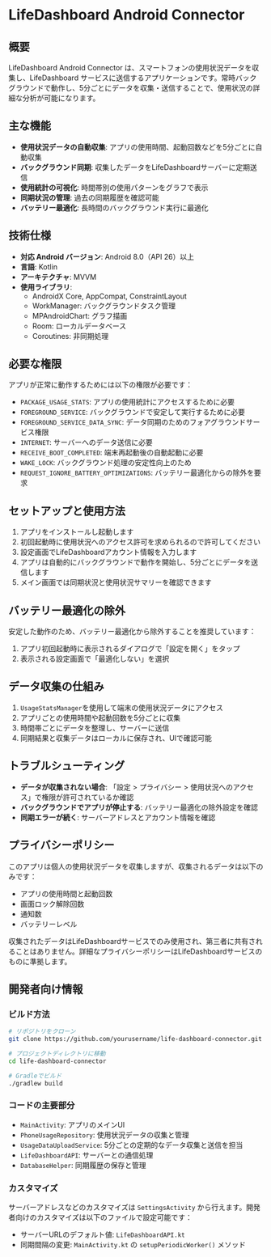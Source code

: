 # LifeDashboard Android Connector

## 概要

LifeDashboard Android Connector は、スマートフォンの使用状況データを収集し、LifeDashboard サービスに送信するアプリケーションです。常時バックグラウンドで動作し、5分ごとにデータを収集・送信することで、使用状況の詳細な分析が可能になります。

## 主な機能

- **使用状況データの自動収集**: アプリの使用時間、起動回数などを5分ごとに自動収集
- **バックグラウンド同期**: 収集したデータをLifeDashboardサーバーに定期送信
- **使用統計の可視化**: 時間帯別の使用パターンをグラフで表示
- **同期状況の管理**: 過去の同期履歴を確認可能
- **バッテリー最適化**: 長時間のバックグラウンド実行に最適化

## 技術仕様

- **対応 Android バージョン**: Android 8.0（API 26）以上
- **言語**: Kotlin
- **アーキテクチャ**: MVVM
- **使用ライブラリ**:
  - AndroidX Core, AppCompat, ConstraintLayout
  - WorkManager: バックグラウンドタスク管理
  - MPAndroidChart: グラフ描画
  - Room: ローカルデータベース
  - Coroutines: 非同期処理

## 必要な権限

アプリが正常に動作するためには以下の権限が必要です：

- `PACKAGE_USAGE_STATS`: アプリの使用統計にアクセスするために必要
- `FOREGROUND_SERVICE`: バックグラウンドで安定して実行するために必要
- `FOREGROUND_SERVICE_DATA_SYNC`: データ同期のためのフォアグラウンドサービス権限
- `INTERNET`: サーバーへのデータ送信に必要
- `RECEIVE_BOOT_COMPLETED`: 端末再起動後の自動起動に必要
- `WAKE_LOCK`: バックグラウンド処理の安定性向上のため
- `REQUEST_IGNORE_BATTERY_OPTIMIZATIONS`: バッテリー最適化からの除外を要求

## セットアップと使用方法

1. アプリをインストールし起動します
2. 初回起動時に使用状況へのアクセス許可を求められるので許可してください
3. 設定画面でLifeDashboardアカウント情報を入力します
4. アプリは自動的にバックグラウンドで動作を開始し、5分ごとにデータを送信します
5. メイン画面では同期状況と使用状況サマリーを確認できます

## バッテリー最適化の除外

安定した動作のため、バッテリー最適化から除外することを推奨しています：

1. アプリ初回起動時に表示されるダイアログで「設定を開く」をタップ
2. 表示される設定画面で「最適化しない」を選択

## データ収集の仕組み

1. `UsageStatsManager`を使用して端末の使用状況データにアクセス
2. アプリごとの使用時間や起動回数を5分ごとに収集
3. 時間帯ごとにデータを整理し、サーバーに送信
4. 同期結果と収集データはローカルに保存され、UIで確認可能

## トラブルシューティング

- **データが収集されない場合**: 「設定 > プライバシー > 使用状況へのアクセス」で権限が許可されているか確認
- **バックグラウンドでアプリが停止する**: バッテリー最適化の除外設定を確認
- **同期エラーが続く**: サーバーアドレスとアカウント情報を確認

## プライバシーポリシー

このアプリは個人の使用状況データを収集しますが、収集されるデータは以下のみです：

- アプリの使用時間と起動回数
- 画面ロック解除回数
- 通知数
- バッテリーレベル

収集されたデータはLifeDashboardサービスでのみ使用され、第三者に共有されることはありません。詳細なプライバシーポリシーはLifeDashboardサービスのものに準拠します。

## 開発者向け情報

### ビルド方法

```bash
# リポジトリをクローン
git clone https://github.com/yourusername/life-dashboard-connector.git

# プロジェクトディレクトリに移動
cd life-dashboard-connector

# Gradleでビルド
./gradlew build
```

### コードの主要部分

- `MainActivity`: アプリのメインUI
- `PhoneUsageRepository`: 使用状況データの収集と管理
- `UsageDataUploadService`: 5分ごとの定期的なデータ収集と送信を担当
- `LifeDashboardAPI`: サーバーとの通信処理
- `DatabaseHelper`: 同期履歴の保存と管理

### カスタマイズ

サーバーアドレスなどのカスタマイズは `SettingsActivity` から行えます。開発者向けのカスタマイズは以下のファイルで設定可能です：

- サーバーURLのデフォルト値: `LifeDashboardAPI.kt`
- 同期間隔の変更: `MainActivity.kt` の `setupPeriodicWorker()` メソッド

